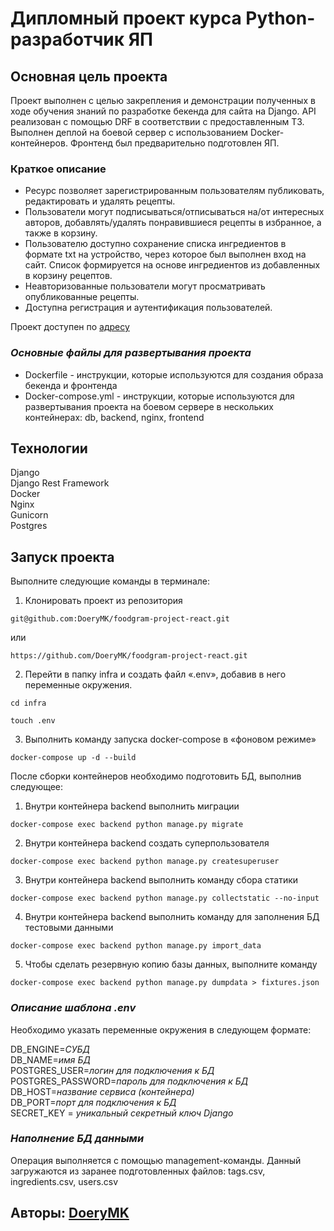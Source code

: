 # Дипломный проект курса Python-разработчик ЯП

## **Основная цель проекта**

Проект выполнен с целью закрепления и демонстрации полученных в ходе обучения 
знаний по разработке бекенда для сайта на Django. API реализован с 
помощью DRF в соответствии с предоставленным ТЗ. 
Выполнен деплой на боевой сервер с использованием Docker-контейнеров.
Фронтенд был предварительно подготовлен ЯП.

###  **Краткое описание**
- Ресурс позволяет зарегистрированным пользователям публиковать, редактировать и удалять рецепты.
- Пользователи могут подписываться/отписываться на/от интересных авторов, добавлять/удалять понравившиеся рецепты в избранное, а также в корзину. 
- Пользователю доступно сохранение списка ингредиентов в формате txt на устройство, через которое был выполнен вход на сайт. 
Список формируется на основе ингредиентов из добавленных в корзину рецептов.
- Неавторизованные пользователи могут просматривать опубликованные рецепты.
- Доступна регистрация и аутентификация пользователей.

Проект доступен по [адресу](http://ypyield.ddns.net/)

### _Основные файлы для развертывания проекта_  
- Dockerfile - инструкции, которые используются для создания образа бекенда и фронтенда 
- Docker-compose.yml - инструкции, которые используются для развертывания проекта на боевом сервере в нескольких контейнерах: db, backend, nginx, frontend  

## **Технологии**
Django  
Django Rest Framework  
Docker  
Nginx  
Gunicorn  
Postgres  

## **Запуск проекта**
Выполните следующие команды в терминале:

1. Клонировать проект из репозитория
```
git@github.com:DoeryMK/foodgram-project-react.git
```
или
```
https://github.com/DoeryMK/foodgram-project-react.git
```
2. Перейти в папку infra и создать файл «.env», добавив в него переменные окружения. 
```
cd infra
```
```
touch .env
```
3. Выполнить команду запуска docker-compose в «фоновом режиме»
```
docker-compose up -d --build
```
После сборки контейнеров необходимо подготовить БД, выполнив следующее:

1. Внутри контейнера backend выполнить миграции
```
docker-compose exec backend python manage.py migrate
```
2. Внутри контейнера backend создать суперпользователя
```
docker-compose exec backend python manage.py createsuperuser
```
3. Внутри контейнера backend выполнить команду сбора статики
```
docker-compose exec backend python manage.py collectstatic --no-input 
```
4. Внутри контейнера backend выполнить команду для заполнения БД тестовыми данными
```
docker-compose exec backend python manage.py import_data
```
5. Чтобы сделать резервную копию базы данных, выполните команду
```
docker-compose exec backend python manage.py dumpdata > fixtures.json
```

### _Описание шаблона .env_
Необходимо указать переменные окружения в следующем формате:

DB_ENGINE=*СУБД*  
DB_NAME=*имя БД*  
POSTGRES_USER=*логин для подключения к БД*  
POSTGRES_PASSWORD=*пароль для подключения к БД*  
DB_HOST=*название сервиса (контейнера)*  
DB_PORT=*порт для подключения к БД*  
SECRET_KEY = *уникальный секретный ключ Django*  

### _Наполнение БД данными_ 
Операция выполняется с помощью management-команды. 
Данный загружаются из заранее подготовленных файлов: tags.csv, ingredients.csv, users.csv

## Авторы: [DoeryMK](https://github.com/DoeryMK) 